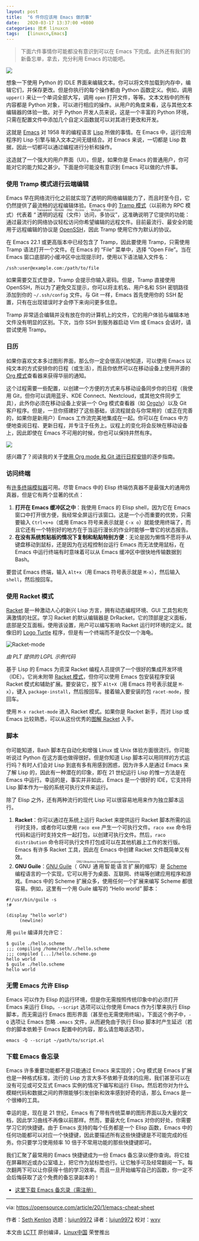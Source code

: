 ```yaml
---
layout: post
title:	"6 件你应该用 Emacs 做的事"
date:	2020-03-17 13:37:00 +0800 
categories:	技术 linuxcn 
tags:	[linuxcn,Emacs]
---
```




> 
> 下面六件事情你可能都没有意识到可以在 Emacs 下完成。此外还有我们的新备忘单，拿去，充分利用 Emacs 的功能吧。
> 
> 
> 


![](/Asserts/Images/album/202003/17/133738wjj66p2safcpc50z.jpg)


想象一下使用 Python 的 IDLE 界面来编辑文本。你可以将文件加载到内存中，编辑它们，并保存更改。但是你执行的每个操作都由 Python 函数定义。例如，调用 `upper()` 来让一个单词全部大写，调用 `open` 打开文件，等等。文本文档中的所有内容都是 Python 对象，可以进行相应的操作。从用户的角度来看，这与其他文本编辑器的体验一致。对于 Python 开发人员来说，这是一个丰富的 Python 环境，只需在配置文件中添加几个自定义函数就可以对其进行更改和开发。


这就是 [Emacs](https://www.gnu.org/software/emacs/) 对 1958 年的编程语言 [Lisp](https://en.wikipedia.org/wiki/Lisp_(programming_language)) 所做的事情。在 Emacs 中，运行应用程序的 Lisp 引擎与输入文本之间无缝结合。对 Emacs 来说，一切都是 Lisp 数据，因此一切都可以通过编程进行分析和操作。


这造就了一个强大的用户界面（UI）。但是，如果你是 Emacs 的普通用户，你可能对它的能力知之甚少。下面是你可能没有意识到 Emacs 可以做的六件事。


### 使用 Tramp 模式进行云端编辑


Emacs 早在网络流行化之前就实现了透明的网络编辑能力了，而且时至今日，它仍然提供了最流畅的远程编辑体验。Emacs 中的 [Tramp 模式](https://www.gnu.org/software/tramp/)（以前称为 RPC 模式）代表着 “<ruby> 透明的远程（文件）访问，多协议 <rt>  Transparent Remote (file) Access，Multiple Protocol </rt></ruby>”，这准确说明了它提供的功能：通过最流行的网络协议轻松访问你希望编辑的远程文件。目前最流行、最安全的能用于远程编辑的协议是 [OpenSSH](https://www.openssh.com/)，因此 Tramp 使用它作为默认的协议。


在 Emacs 22.1 或更高版本中已经包含了 Tramp，因此要使用 Tramp，只需使用 Tramp 语法打开一个文件。在 Emacs 的 “File” 菜单中，选择 “Open File”。当在 Emacs 窗口底部的小缓冲区中出现提示时，使用以下语法输入文件名：



```
/ssh:user@example.com:/path/to/file
```

如果需要交互式登录，Tramp 会提示你输入密码。但是，Tramp 直接使用 OpenSSH，所以为了避免交互提示，你可以将主机名、用户名和 SSH 密钥路径添加到你的 `~/.ssh/config` 文件。与 Git 一样，Emacs 首先使用你的 SSH 配置，只有在出现错误时才会停下来询问更多信息。


Tramp 非常适合编辑并没有放在你的计算机上的文件，它的用户体验与编辑本地文件没有明显的区别。下次，当你 SSH 到服务器启动 Vim 或 Emacs 会话时，请尝试使用 Tramp。


### 日历


如果你喜欢文本多过图形界面，那么你一定会很高兴地知道，可以使用 Emacs 以纯文本的方式安排你的日程（或生活），而且你依然可以在移动设备上使用开源的 [Org 模式](https://orgmode.org/)查看器来获得华丽的通知。


这个过程需要一些配置，以创建一个方便的方式来与移动设备同步你的日程（我使用 Git，但你可以调用蓝牙、KDE Connect、Nextcloud，或其他文件同步工具），此外你必须在移动设备上安装一个 Org 模式查看器（如 [Orgzly](https://f-droid.org/en/packages/com.orgzly/)）以及 Git 客户程序。但是，一旦你搭建好了这些基础，该流程就会与你常用的（或正在完善的，如果你是新用户）Emacs 工作流完美地集成在一起。你可以在 Emacs 中方便地查阅日程、更新日程，并专注于任务上。议程上的变化将会反映在移动设备上，因此即使在 Emacs 不可用的时候，你也可以保持井然有序。


![](/Asserts/Images/album/202003/17/133804qspp7mas7sdass55.jpg)


感兴趣了？阅读我的关于[使用 Org mode 和 Git 进行日程安排](/article-11320-1.html)的逐步指南。


### 访问终端


有[许多终端模拟器](/article-11814-1.html)可用。尽管 Emacs 中的 Elisp 终端仿真器不是最强大的通用仿真器，但是它有两个显著的优点：


1. **打开在 Emacs 缓冲区之中**：我使用 Emacs 的 Elisp shell，因为它在 Emacs 窗口中打开很方便，我经常全屏运行该窗口。这是一个小而重要的优势，只需要输入 `Ctrl+x+o`（或用 Emacs 符号来表示就是 `C-x o`）就能使用终端了，而且它还有一个特别好的地方在于当运行漫长的作业时能够一瞥它的状态报告。
2. **在没有系统剪贴板的情况下复制和粘贴特别方便**：无论是因为懒惰不愿将手从键盘移动到鼠标，还是因为在远程控制台运行 Emacs 而无法使用鼠标，在 Emacs 中运行终端有时意味着可以从 Emacs 缓冲区中很快地传输数据到 Bash。


要尝试 Emacs 终端，输入 `Alt+x`（用 Emacs 符号表示就是 `M-x`），然后输入 `shell`，然后按回车。


### 使用 Racket 模式


[Racket](http://racket-lang.org/) 是一种激动人心的新兴 Lisp 方言，拥有动态编程环境、GUI 工具包和充满激情的社区。学习 Racket 的默认编辑器是 DrRacket，它的顶部是定义面板，底部是交互面板。使用该设置，用户可以编写影响 Racket 运行时环境的定义。就像旧的 [Logo Turtle](https://en.wikipedia.org/wiki/Logo_(programming_language)#Turtle_and_graphics) 程序，但是有一个终端而不是仅仅一个海龟。


![Racket-mode](/Asserts/Images/album/202003/17/133807pa7ahhmuvrr2lmvv.jpg)


*由 PLT 提供的 LGPL 示例代码*


基于 Lisp 的 Emacs 为资深 Racket 编程人员提供了一个很好的集成开发环境（IDE）。它尚未附带 [Racket 模式](https://www.racket-mode.com/)，但你可以使用 Emacs 包安装程序安装 Racket 模式和辅助扩展。要安装它，按下 `Alt+X`（用 Emacs 符号表示就是 `M-x`），键入 `package-install`，然后按回车。接着输入要安装的包 `racet-mode`，按回车。


使用 `M-x racket-mode` 进入 Racket 模式。如果你是 Racket 新手，而对 Lisp 或 Emacs 比较熟悉，可以从这份优秀的[图解 Racket](https://docs.racket-lang.org/quick/index.html) 入手。


### 脚本


你可能知道，Bash 脚本在自动化和增强 Linux 或 Unix 体验方面很流行。你可能听说过 Python 在这方面也做得很好。但是你知道 Lisp 脚本可以用同样的方式运行吗？有时人们会对 Lisp 到底有多有用感到困惑，因为许多人是通过 Emacs 来了解 Lisp 的，因此有一种潜在的印象，即在 21 世纪运行 Lisp 的惟一方法是在 Emacs 中运行。幸运的是，事实并非如此，Emacs 是一个很好的 IDE，它支持将 Lisp 脚本作为一般的系统可执行文件来运行。


除了 Elisp 之外，还有两种流行的现代 Lisp 可以很容易地用来作为独立脚本运行。


1. **Racket**：你可以通过在系统上运行 Racket 来提供运行 Racket 脚本所需的运行时支持，或者你可以使用 `raco exe` 产生一个可执行文件。`raco exe` 命令将代码和运行时支持文件一起打包，以创建可执行文件。然后，`raco distribution` 命令将可执行文件打包成可以在其他机器上工作的发行版。Emacs 有许多 Racket 工具，因此在 Emacs 中创建 Racket 文件既简单又有效。
2. **GNU Guile**：[GNU Guile](https://www.gnu.org/software/guile/)（<ruby> GNU 通用智能语言扩展 <rt>  GNU Ubiquitous Intelligent Language for Extensions </rt></ruby> 的缩写）是 [Scheme](https://en.wikipedia.org/wiki/Scheme_(programming_language)) 编程语言的一个实现，它可以用于为桌面、互联网、终端等创建应用程序和游戏。Emacs 中的 Scheme 扩展众多，使用任何一个扩展来编写 Scheme 都很容易。例如，这里有一个用 Guile 编写的 “Hello world” 脚本：



```
#!/usr/bin/guile -s
!#

(display "hello world")
     (newline)
```

用 `guile` 编译并允许它：



```
$ guile ./hello.scheme
;;; compiling /home/seth/./hello.scheme
;;; compiled [...]/hello.scheme.go
hello world
$ guile ./hello.scheme
hello world
```

### 无需 Emacs 允许 Elisp


Emacs 可以作为 Elisp 的运行环境，但是你无需按照传统印象中的必须打开 Emacs 来运行 Elisp。`--script` 选项可以让你使用 Emacs 作为引擎来执行 Elisp 脚本，而无需运行 Emacs 图形界面（甚至也无需使用终端）。下面这个例子中，`-Q` 选项让 Emacs 忽略 `.emacs` 文件，从而避免由于执行 Elisp 脚本时产生延迟（若你的脚本依赖于 Emacs 配置中的内容，那么请忽略该选项）。



```
emacs -Q --script ~/path/to/script.el
```

### 下载 Emacs 备忘录


Emacs 许多重要功能都不是只能通过 Emacs 来实现的；Org 模式是 Emacs 扩展也是一种格式标准，流行的 Lisp 方言大多不依赖于具体的应用，我们甚至可以在没有可见或可交互式 Emacs 实例的情况下编写和运行 Elisp。然后若你对为什么模糊代码和数据之间的界限能够引发创新和效率感到好奇的话，那么 Emacs 是一个很棒的工具。


幸运的是，现在是 21 世纪，Emacs 有了带有传统菜单的图形界面以及大量的文档，因此学习曲线不再像以前那样。然而，要最大化 Emacs 对你的好处，你需要学习它的快捷键。由于 Emacs 支持的每个任务都是一个 Elisp 函数，Emacs 中的任何功能都可以对应一个快捷键，因此要描述所有这些快捷键是不可能完成的任务。你只要学习使用频率 10 倍于不常用功能的那些快捷键即可。


我们汇聚了最常用的 Emacs 快捷键成为一份 Emacs 备忘录以便你查询。将它挂在屏幕附近或办公室墙上，把它作为鼠标垫也行。让它触手可及经常翻阅一下。每次翻两下可以让你获得十倍的学习效率。而且一旦开始编写自己的函数，你一定不会后悔获取了这个免费的备忘录副本的！


* [这里下载 Emacs 备忘录（需注册）](https://opensource.com/downloads/emacs-cheat-sheet)




---


via: <https://opensource.com/article/20/1/emacs-cheat-sheet>


作者：[Seth Kenlon](https://opensource.com/users/seth) 选题：[lujun9972](https://github.com/lujun9972) 译者：[lujun9972](https://github.com/lujun9972) 校对：[wxy](https://github.com/wxy)


本文由 [LCTT](https://github.com/LCTT/TranslateProject) 原创编译，[Linux中国](https://linux.cn/) 荣誉推出
